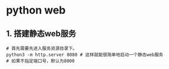 # python web

## 1. 搭建静态web服务

```shell
# 首先需要先进入服务资源目录下。
python3 -m http.server 8080	# 这样就能很简单地启动一个静态web服务 
# 如果不指定端口号，默认为8000
```

